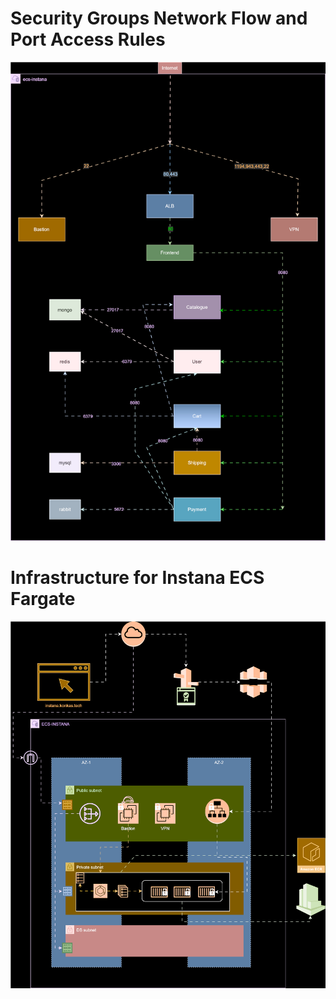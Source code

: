 # Security Groups Network Flow and Port Access Rules
![Security Groups](images/sg.drawio.svg)

# Infrastructure for Instana ECS Fargate
![Infra for ECS](images/infra.drawio.svg)
